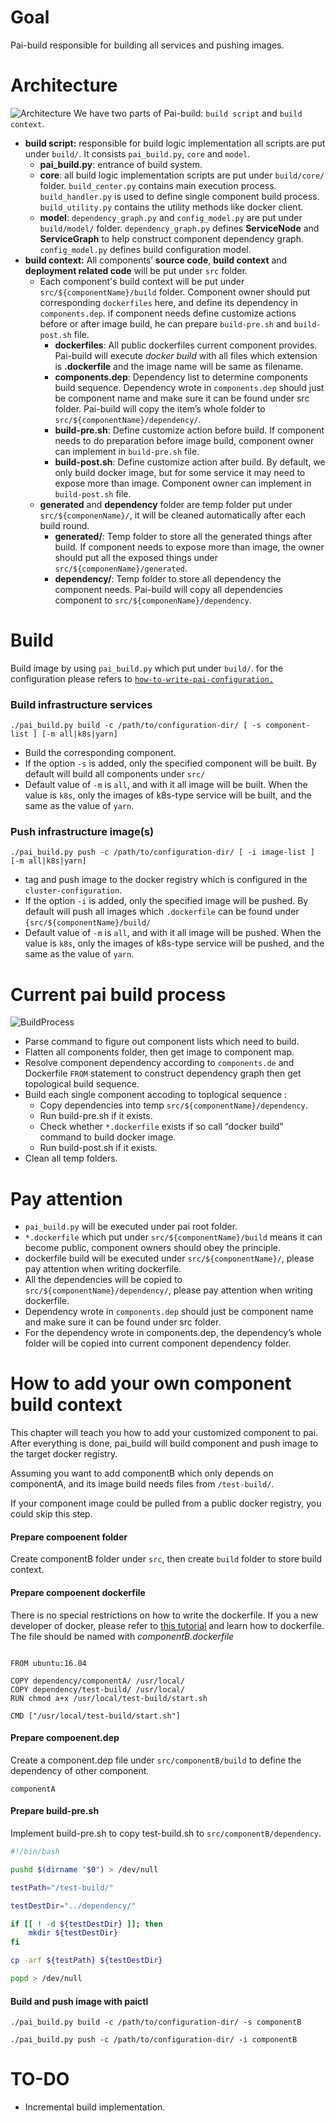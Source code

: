 # Goal

Pai-build responsible for building all services and pushing images.

# Architecture
![Architecture](pic/pai-build.png)
We have two parts of Pai-build: `build script` and `build context`.

- **build script:** responsible for build logic implementation all scripts are put under `build/`. It consists `pai_build.py`, `core` and `model`.
    - **pai_build.py**: entrance of build system.
    - **core**: all build logic implementation scripts are put under `build/core/` folder. ``build_center.py`` contains main execution process. ``build_handler.py`` is used to define single component build process. ``build_utility.py`` contains the utility methods like docker client.
    - **model**: ``dependency_graph.py`` and ``config_model.py`` are put under `build/model/` folder. ``dependency_graph.py`` defines **ServiceNode** and **ServiceGraph** to help construct component dependency graph. ``config_model.py`` defines build configuration model.
- **build context:** All components’ **source code**, **build context** and **deployment related code** will be put under ``src`` folder.
    - Each component's build context will be put under ``src/${componentName}/build`` folder. Component owner should put corresponding ``dockerfiles`` here, and define its dependency in ``components.dep``. if component needs define customize actions before or after image build, he can prepare ``build-pre.sh`` and ``build-post.sh`` file.
        - **dockerfiles**: All public dockerfiles current component provides. Pai-build will execute *docker build* with all files which extension is **.dockerfile** and the image name will be same as filename.
        - **components.dep**: Dependency list to determine components build sequence. Dependency wrote in ``components.dep`` should just be component name and make sure it can be found under src folder. Pai-build will copy the item’s whole folder to ``src/${componentName}/dependency/``.
        - **build-pre.sh**: Define customize action before build.  If component needs to do preparation before image build, component owner can implement in ``build-pre.sh`` file.
        - **build-post.sh**: Define customize action after build. By default, we only build docker image, but for some service it may need to expose more than image. Component owner can implement in ``build-post.sh`` file.
    - **generated** and **dependency** folder are temp folder put under ``src/${componenName}/``, it will be cleaned automatically after each build round.
        - **generated/**: Temp folder to store all the generated things after build. If component needs to expose more than image, the owner should put all the exposed things under ``src/${componenName}/generated``.
        - **dependency/**: Temp folder to store all dependency the component needs. Pai-build will copy all dependencies component to ``src/${componenName}/dependency``.


# Build

Build image by using ```pai_build.py``` which put under ``build/``. for the configuration please refers to [`how-to-write-pai-configuration.`](../pai-management/doc/customized-configuration.md)
### Build infrastructure services <a name="Service_Build"></a>

```
./pai_build.py build -c /path/to/configuration-dir/ [ -s component-list ] [-m all|k8s|yarn]
```

- Build the corresponding component.
- If the option `-s` is added, only the specified component will be built. By default will build all components under ``src/``
- Default value of `-m` is `all`, and with it all image will be built. When the value is `k8s`, only the images of k8s-type service will be built, and the same as the value of `yarn`.

### Push infrastructure image(s) <a name="Image_Push"></a>

```
./pai_build.py push -c /path/to/configuration-dir/ [ -i image-list ] [-m all|k8s|yarn]
```

- tag and push image to the docker registry which is configured in the ```cluster-configuration```.
- If the option `-i` is added, only the specified image will be pushed. By default will push all images which ``.dockerfile`` can be found under ``{src/${componentName}/build/``
- Default value of `-m` is `all`, and with it all image will be pushed. When the value is `k8s`, only the images of k8s-type service will be pushed, and the same as the value of `yarn`.

# Current pai build process

![BuildProcess](pic/pai-build-process.png)

- Parse command to figure out component lists which need to build.
- Flatten all components folder, then get image to component map.
- Resolve component dependency according to ``components.de`` and Dockerfile ``FROM`` statement to construct dependency graph then get topological build sequence.
- Build each single component accoding to toplogical sequence :
    - Copy dependencies into temp ``src/${componentName}/dependency``.
    - Run build-pre.sh if it exists.
    - Check whether ``*.dockerfile`` exists if so call “docker build” command to build docker image.
    - Run build-post.sh if it exists.
-  Clean all temp folders.

# Pay attention

- ``pai_build.py`` will be executed under pai root folder.
- ``*.dockerfile`` which put under ``src/${componentName}/build`` means it can become public, component owners should obey the principle.
- dockerfile build will be executed under ``src/${componentName}/``, please pay attention when writing dockerfile.
- All the dependencies will be copied to ``src/${componentName}/dependency/``, please pay attention when writing dockerfile.
- Dependency wrote in ```components.dep``` should just be component name and make sure it can be found under src folder.
- For the dependency wrote in components.dep, the dependency’s whole folder will be copied into current component dependency folder.


# How to add your own component build context

This chapter will teach you how to add your customized component to pai. After everything is done, pai_build will build component and push image to the target docker registry.

Assuming you want to add componentB which only depends on componentA, and its image build needs files from ``/test-build/``.

If your component image could be pulled from a public docker registry, you could skip this step.

#### Prepare compoenent folder ####

Create componentB folder under ``src``, then create ``build`` folder to store build context.

#### Prepare compoenent dockerfile ####

There is no special restrictions on how to write the dockerfile. If you a new developer of docker, please refer to [this tutorial](https://docs.docker.com/develop/develop-images/dockerfile_best-practices/) and learn how to dockerfile. The file should be named with *componentB.dockerfile*

```

FROM ubuntu:16.04

COPY dependency/componentA/ /usr/local/
COPY dependency/test-build/ /usr/local/
RUN chmod a+x /usr/local/test-build/start.sh

CMD ["/usr/local/test-build/start.sh"]

```

#### Prepare compoenent.dep ####

Create a component.dep file under ``src/componentB/build`` to define the dependency of other component.

```
componentA
```
#### Prepare build-pre.sh ####

Implement build-pre.sh to copy test-build.sh to ``src/componentB/dependency``.

```bash
#!/bin/bash

pushd $(dirname "$0") > /dev/null

testPath="/test-build/"

testDestDir="../dependency/"

if [[ ! -d ${testDestDir} ]]; then
    mkdir ${testDestDir}
fi

cp -arf ${testPath} ${testDestDir}

popd > /dev/null

```

#### Build and push image with paictl ####

```
./pai_build.py build -c /path/to/configuration-dir/ -s componentB

./pai_build.py push -c /path/to/configuration-dir/ -i componentB

```

# TO-DO

- Incremental build implementation.
